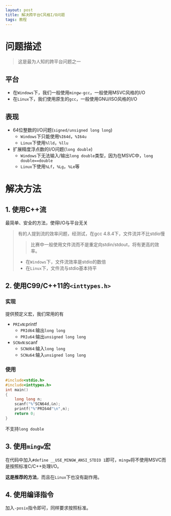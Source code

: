 ```yaml
---
layout: post
title: 解决跨平台C风格I/O问题
tags: 教程
---
```


# 问题描述

> 这是最为人知的跨平台问题之一

## 平台

- 在`Windows`下，我们一般使用`mingw-gcc`，一般使用MSVC风格的I/O
- 在`Linux`下，我们使用原生的`gcc`，一般使用GNU/ISO风格的I/O

## 表现

- 64位整数的I/O问题(`signed/unsigned long long`)
  - `Windows`下只能使用`%I64d`，`%I64u`
  - `Linux`下使用`%lld`，`%llu`
- 扩展精度浮点数的I/O问题(`long double`)
  - `Windows`下无法输入/输出`long double`类型，因为在MSVC中，`long double==double`
  - `Linux`下使用`%Lf`，`%Lg`，`%Le`等

 <!-- more -->

# 解决方法

## 1. 使用C++流

最简单、安全的方法，使得I/O与平台无关

> 有的人提到流的效率问题，经测试，在gcc 4.8.4下，文件流并不比stdio慢
>
> > 比赛中一般使用文件流而不是重定向stdin/stdout，将有更高的效率。
>
> - 在`Windows`下，文件流效率是stdio的数倍
> - 在`Linux`下，文件流与stdio基本持平

## 2. 使用C99/C++11的`<inttypes.h>`

### 实现

提供预定义宏，我们常用的有

- `PRIxN`:printf
  - `PRId64`:输出`long long`
  - `PRIu64`:输出`unsigned long long`
- `SCNxN`:scanf
  - `SCNd64`:输入`long long`
  - `SCNu64`:输入`unsigned long long`

### 使用

```c
#include<stdio.h>
#include<inttypes.h>
int main()
{
	long long n;
	scanf("%"SCN64d,&n);
	printf("%"PRI64d"\n",n);
	return 0;
}
```

不支持`long double`

## 3. 使用`mingw`宏

在代码中加入`#define __USE_MINGW_ANSI_STDIO 1`即可，`mingw`将不使用MSVC而是按照标准C/C++处理I/O。

**这是推荐的方法**，而且在`Linux`下也没有副作用。

## 4. 使用编译指令

加入`-posix`指令即可，同样要求按照标准。

